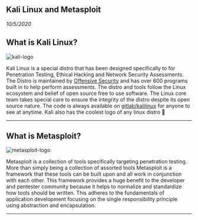 Kali Linux and Metasploit
-------------------------
_10/5/2020_


## What is Kali Linux?

![kali-logo](https://securitygrind.com/wp-content/uploads/2018/07/kali-logo-322x251.png)

Kali Linux is a special distro that has been designed specifically to for Penetration Testing, Ethical Hacking and Network Security Assessments. The Distro is maintained by [Offensive Security](https://www.offensive-security.com/) and has over 600 programs built in to help perform assessments. The distro and tools follow the Linux ecosystem and belief of open source free to use software. The Linux core team takes special care to ensure the integrity of the distro despite its open source nature. The code is always available on [gitlab/kalilinux](https://gitlab.com/kalilinux) for anyone to see at anytime. Kali also has the coolest logo of any linux distro 🐲

---

## What is Metasploit?

![metasploit-logo](https://static.wixstatic.com/media/6a4a49_508d90fa581a42999339c1ad0cf69cc4~mv2.jpg/v1/fit/w_500,h_500,al_c,q_80/file.png)

Metasploit is a collection of tools specifically targeting penetration testing. More than simply being a collection of assorted tools Metasploit is a framework that these tools can be built upon and all work in conjunction with each other. This framework provides a huge benefit to the developer and pentester community because it helps to normalize and standardize how tools should be written. This adheres to the fundamentals of application development focusing on the single responsibility principle using abstraction and encapsulation.

---
